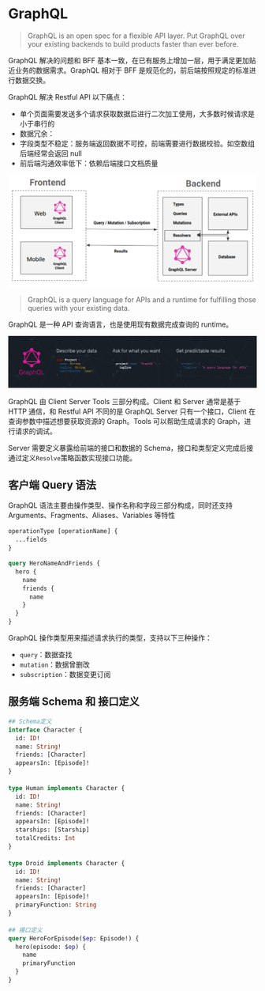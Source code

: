 # GraphQL

> GraphQL is an open spec for a flexible API layer. Put GraphQL over your existing backends to build products faster than ever before.

GraphQL 解决的问题和 BFF 基本一致，在已有服务上增加一层，用于满足更加贴近业务的数据需求。GraphQL 相对于 BFF 是规范化的，前后端按照规定的标准进行数据交换。

GraphQL 解决 Restful API 以下痛点：

- 单个页面需要发送多个请求获取数据后进行二次加工使用，大多数时候请求是小于串行的
- 数据冗余：
- 字段类型不稳定：服务端返回数据不可控，前端需要进行数据校验。如空数组后端经常会返回 null
- 前后端沟通效率低下：依赖后端接口文档质量

![GraphQL](../../assets/images/architecture/GraphQL.png)

> GraphQL is a query language for APIs and a runtime for fulfilling those queries with your existing data.

GraphQL 是一种 API 查询语言，也是使用现有数据完成查询的 runtime。

![use graphql](../../assets/images/architecture/use_graphql.png)

GraphQL 由 Client Server Tools 三部分构成。Client 和 Server 通常是基于 HTTP 通信，和 Restful API 不同的是 GraphQL Server 只有一个接口，Client 在查询参数中描述想要获取资源的 Graph。Tools 可以帮助生成请求的 Graph，进行请求的调试。

Server 需要定义暴露给前端的接口和数据的 Schema，接口和类型定义完成后接通过定义`Resolve`策略函数实现接口功能。

## 客户端 Query 语法

GraphQL 语法主要由操作类型、操作名称和字段三部分构成，同时还支持 Arguments、Fragments、Aliases、Variables 等特性

```graphql
operationType [operationName] {
  ...fields
}
```

```graphql
query HeroNameAndFriends {
  hero {
    name
    friends {
      name
    }
  }
}
```

GraphQL 操作类型用来描述请求执行的类型，支持以下三种操作：

- `query`：数据查找
- `mutation`：数据曾删改
- `subscription`：数据变更订阅

## 服务端 Schema 和 接口定义

```graphql
## Schema定义
interface Character {
  id: ID!
  name: String!
  friends: [Character]
  appearsIn: [Episode]!
}

type Human implements Character {
  id: ID!
  name: String!
  friends: [Character]
  appearsIn: [Episode]!
  starships: [Starship]
  totalCredits: Int
}

type Droid implements Character {
  id: ID!
  name: String!
  friends: [Character]
  appearsIn: [Episode]!
  primaryFunction: String
}

## 接口定义
query HeroForEpisode($ep: Episode!) {
  hero(episode: $ep) {
    name
    primaryFunction
  }
}
```
